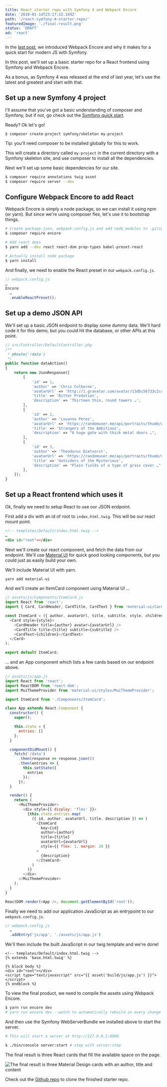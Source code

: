 ```yaml
---
title: React starter repo with Symfony 4 and Webpack Encore
date: '2018-01-14T23:17:32.169Z'
path: '/react-symfony-4-starter-repo/'
featuredImage: './final-result.png'
status: 'DRAFT'
ad: 'react'
---
```


In the [last post](/symfony-webpack-encore/), we introduced Webpack Encore and why it makes for a quick start for modern JS with Symfony.

In this post, we'll set up a basic starter repo for a React frontend using Symfony and Webpack Encore.

As a bonus, as Symfony 4 was released at the end of last year, let's use the latest and greatest and start with that.

## Set up a new Symfony 4 project

I'll assume that you've got a basic understanding of composer and Symfony, but if not, go check out the [Symfony quick start](http://symfony.com/doc/current/quick_tour/the_big_picture.html).

Ready? Ok let's go!

`$ composer create-project symfony/skeleton my-project`

Tip: you'll need composer to be installed globally for this to work.

This will create a directory called `my-project` in the current directory with a Symfony skeleton site, and use composer to install all the dependencies.

Next we'll set up some basic dependencies for our site.

```bash
$ composer require annotations twig asset
$ composer require server --dev
```

## Configure Webpack Encore to add React

Webpack Encore is simply a node package, so we can install it using npm (or yarn). But since we're using composer flex, let's use it to bootstrap things.

```bash
# Create package.json, webpack.config.js and add node_modules to .gitignore
$ composer require encore

# Add react deps
$ yarn add --dev react react-dom prop-types babel-preset-react

# Actually install node package
$ yarn install
```

And finally, we need to enable the React preset in our `webpack.config.js`.

```js
// webpack.config.js
…
Encore
  …
  .enableReactPreset();
```

## Set up a demo JSON API

We'll set up a basic JSON endpoint to display some dummy data. We'll hard code it for this demo, but you could hit the database, or other APIs at this point.

```php
// src/Controller/DefaultController.php
/**
 * @Route('/data')
 */
public function dataAction()
{
    return new JsonResponse([
        [
            'id' => 1,
            'author' => 'Chris Colborne',
            'avatarUrl' => 'http://1.gravatar.com/avatar/13dbc56733c2cc66fbc698cdb07fec12',
            'title' => 'Bitter Predation',
            'description' => 'Thirteen thin, round towers …',
        ],
        [
            'id' => 2,
            'author' => 'Louanne Perez',
            'avatarUrl' => 'https://randomuser.me/api/portraits/thumb/women/18.jpg',
            'title' => 'Strangers of the Ambitious',
            'description' => "A huge gate with thick metal doors …",
        ],
        [
            'id' => 3,
            'author' => 'Theodorus Dietvorst',
            'avatarUrl' => 'https://randomuser.me/api/portraits/thumb/men/49.jpg',
            'title' => 'Outsiders of the Mysterious',
            'description' => "Plain fields of a type of grass cover …",
        ],
    ]);
}
```

## Set up a React frontend which uses it

Ok, finally we need to setup React to use our JSON endpoint.

First add a div with an id of root to `index.html.twig`. This will be our react mount point.

```html
<!-- templates/Default/index.html.twig -->
…
<div id="root"></div>
```

Next we'll create our react component, and fetch the data from our endpoint. We'll use [Material UI](http://www.material-ui.com) for quick good looking components, but you could just as easily build your own.

We'll include Material UI with yarn.

```bash
yarn add material-ui
```

And we'll create an ItemCard component using Material UI …

```js
// assets/js/Components/ItemCard.js
import React from 'react';
import { Card, CardHeader, CardTitle, CardText } from 'material-ui/Card';

const ItemCard = ({ author, avatarUrl, title, subtitle, style, children }) => (
  <Card style={style}>
    <CardHeader title={author} avatar={avatarUrl} />
    <CardTitle title={title} subtitle={subtitle} />
    <CardText>{children}</CardText>
  </Card>
);

export default ItemCard;
```

… and an App component which lists a few cards based on our endpoint above.

```js
// assets/js/app.js
import React from 'react';
import ReactDOM from 'react-dom';
import MuiThemeProvider from 'material-ui/styles/MuiThemeProvider';

import ItemCard from './Components/ItemCard';

class App extends React.Component {
  constructor() {
    super();

    this.state = {
      entries: []
    };
  }

  componentDidMount() {
    fetch('/data')
      .then(response => response.json())
      .then(entries => {
        this.setState({
          entries
        });
      });
  }

  render() {
    return (
      <MuiThemeProvider>
        <div style={{ display: 'flex' }}>
          {this.state.entries.map(
            ({ id, author, avatarUrl, title, description }) => (
              <ItemCard
                key={id}
                author={author}
                title={title}
                avatarUrl={avatarUrl}
                style={{ flex: 1, margin: 10 }}
              >
                {description}
              </ItemCard>
            )
          )}
        </div>
      </MuiThemeProvider>
    );
  }
}

ReactDOM.render(<App />, document.getElementById('root'));
```

Finally we need to add our application JavaScript as an entrypoint to our `webpack.config.js`.

```js
// webpack.config.js
  …
  .addEntry('js/app', './assets/js/app.js')
```

We'll then include the built JavaScript in our twig template and we're done!

```twig
<!-- templates/Default/index.html.twig -->
{% extends 'base.html.twig' %}

{% block body %}
<div id="root"></div>
<script type="text/javascript" src="{{ asset('build/js/app.js') }}"></script>
{% endblock %}
```

To view the final product, we need to compile the assets using Webpack Encore.

```bash
$ yarn run encore dev
# yarn run encore dev --watch to automatically rebuild on every change
```

And then use the Symfony WebServerBundle we installed above to start the server.

```bash
# This will start a server at http://127.0.0.1:8000.

$ ./bin/console server:start # stop with server:stop
```

The final result is three React cards that fill the available space on the page.

![The final result is three Material Design cards with an author, title and content](./final-result.png 'The final result is three Material Design cards with an author, title and content')

Check out the [Github repo](https://github.com/zorfling/react-symfony-4-starter) to clone the finished starter repo.
